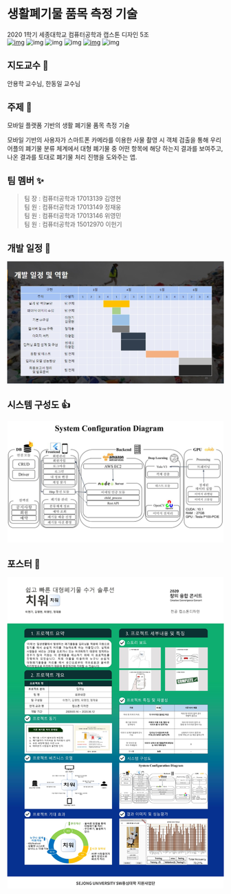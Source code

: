 # 생활폐기물 품목 측정 기술
2020 1학기 세종대학교 컴퓨터공학과 캡스톤 디자인 5조   
[![img](https://img.shields.io/badge/Flutter-v1.5.4--hotfix.2-blue)](https://flutter.dev/?gclsrc=aw.ds&&gclid=CjwKCAjwtNf6BRAwEiwAkt6UQl1UpD_-jdyv9qmwvzQcHupktDHZUpf1BmEN6MUMYir2CCqcDdB3jBoCqfAQAvD_BwE) ![img](https://img.shields.io/badge/Firebase-Firestore-red) ![img](https://img.shields.io/badge/Firebase-Firestorage-red) ![img](https://img.shields.io/badge/Firebase-CloudMessaging-red) [![img](https://img.shields.io/badge/Darknet-neural%20network%20framework-lightgrey)](https://github.com/pjreddie/darknet) ![img](https://img.shields.io/badge/NodeJS-v12.3.1-brightgreen)


## 지도교수 :man:
안용학 교수님, 한동일 교수님

## 주제 :memo:
모바일 플랫폼 기반의 생활 폐기물 품목 측정 기술   
   
모바일 기반의 사용자가 스마트폰 카메라를 이용한 사물 촬영 시 객체 검출을 통해 우리 어플의 폐기물 분류 체계에서 대형 폐기물 중 어떤 항목에 해당 하는지 결과를 보여주고, 나온 결과를 토대로 폐기물 처리 진행을 도와주는 앱.

## 팀 멤버 :sparkles:
>팀 장 : 컴퓨터공학과 17013139 김영현   
>팀 원 : 컴퓨터공학과 17013149 정재웅   
>팀 원 : 컴퓨터공학과 17013146 위영민   
>팀 원 : 컴퓨터공학과 15012970 이헌기   
   
## 개발 일정 :running:
![개발_일정](https://github.com/Heongilee/Capstone-Team-No_5/blob/master/README_ASSET/Development_schedule.jpg?raw=true)
   
## 시스템 구성도 :+1:
![시스템 구성도](https://github.com/Heongilee/Capstone-Team-No_5/blob/master/README_ASSET/SystemConfigurationDiagram.jpg?raw=true)

## 포스터 :rainbow:
![포스터](https://github.com/Heongilee/Capstone-Team-No_5/blob/master/README_ASSET/Poster.jpg?raw=true)

